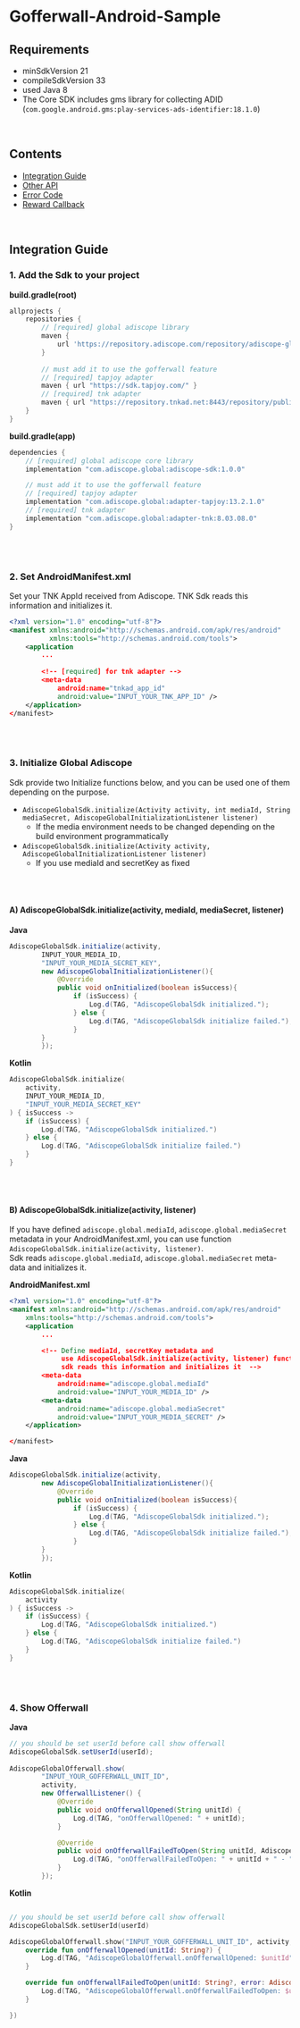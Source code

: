 # Gofferwall-Android-Sample

## Requirements

* minSdkVersion 21
* compileSdkVersion 33
* used Java 8
* The Core SDK includes gms library for collecting ADID  
  (`com.google.android.gms:play-services-ads-identifier:18.1.0`)

<br>

## Contents
* [Integration Guide](#Integration-Guide)
* [Other API](./docs/api_info.md)
* [Error Code](./docs/error_info.md)
* [Reward Callback](./docs/reward_callback.md)

</br>

## Integration Guide

### 1. Add the Sdk to your project

**build.gradle(root)**

```groovy
allprojects {
    repositories {
        // [required] global adiscope library
        maven {
            url 'https://repository.adiscope.com/repository/adiscope-global/'
        }
      
        // must add it to use the gofferwall feature 
        // [required] tapjoy adapter
        maven { url "https://sdk.tapjoy.com/" }
        // [required] tnk adapter
        maven { url "https://repository.tnkad.net:8443/repository/public/" }
    }
}
```

**build.gradle(app)**

```groovy
dependencies {
    // [required] global adiscope core library
    implementation "com.adiscope.global:adiscope-sdk:1.0.0"

    // must add it to use the gofferwall feature 
    // [required] tapjoy adapter
    implementation "com.adiscope.global:adapter-tapjoy:13.2.1.0"
    // [required] tnk adapter
    implementation "com.adiscope.global:adapter-tnk:8.03.08.0"
}
```
<br></br>

### 2. Set AndroidManifest.xml
Set your TNK AppId received from Adiscope. TNK Sdk reads this information and initializes it.
```xml
<?xml version="1.0" encoding="utf-8"?>
<manifest xmlns:android="http://schemas.android.com/apk/res/android"
          xmlns:tools="http://schemas.android.com/tools">
    <application
        ...
    
        <!-- [required] for tnk adapter -->
        <meta-data
            android:name="tnkad_app_id"
            android:value="INPUT_YOUR_TNK_APP_ID" />
    </application>
</manifest>
```

<br></br>

### 3. Initialize Global Adiscope

Sdk provide two Initialize functions below, and you can be used one of them depending on the purpose.
* `AdiscopeGlobalSdk.initialize(Activity activity, int mediaId, String mediaSecret, AdiscopeGlobalInitializationListener listener)`
  * If the media environment needs to be changed depending on the build environment programmatically
* `AdiscopeGlobalSdk.initialize(Activity activity, AdiscopeGlobalInitializationListener listener)`
  * If you use mediaId and secretKey as fixed

<br></br>

#### A) AdiscopeGlobalSdk.initialize(activity, mediaId, mediaSecret, listener)

**Java**
```java
AdiscopeGlobalSdk.initialize(activity,
        INPUT_YOUR_MEDIA_ID,
        "INPUT_YOUR_MEDIA_SECRET_KEY",
        new AdiscopeGlobalInitializationListener(){
            @Override
            public void onInitialized(boolean isSuccess){
                if (isSuccess) {
                    Log.d(TAG, "AdiscopeGlobalSdk initialized.");
                } else {
                    Log.d(TAG, "AdiscopeGlobalSdk initialize failed.");
                }  
        }
        });
```

**Kotlin**
```kotlin
AdiscopeGlobalSdk.initialize(
    activity,
    INPUT_YOUR_MEDIA_ID,
    "INPUT_YOUR_MEDIA_SECRET_KEY"
) { isSuccess ->
    if (isSuccess) {
        Log.d(TAG, "AdiscopeGlobalSdk initialized.")
    } else {
        Log.d(TAG, "AdiscopeGlobalSdk initialize failed.")
    }
}
```

<br></br>

#### B) AdiscopeGlobalSdk.initialize(activity, listener)
If you have defined `adiscope.global.mediaId`, `adiscope.global.mediaSecret` metadata in your AndroidManifest.xml, you can use function `AdiscopeGlobalSdk.initialize(activity, listener)`.  
Sdk reads `adiscope.global.mediaId`, `adiscope.global.mediaSecret` meta-data and initializes it.


**AndroidManifest.xml**
```xml
<?xml version="1.0" encoding="utf-8"?>
<manifest xmlns:android="http://schemas.android.com/apk/res/android"
    xmlns:tools="http://schemas.android.com/tools">
    <application
        ...

        <!-- Define mediaId, secretKey metadata and 
             use AdiscopeGlobalSdk.initialize(activity, listener) function,
             sdk reads this information and initializes it  -->
        <meta-data
            android:name="adiscope.global.mediaId"
            android:value="INPUT_YOUR_MEDIA_ID" />
        <meta-data
            android:name="adiscope.global.mediaSecret"
            android:value="INPUT_YOUR_MEDIA_SECRET" />
    </application>

</manifest>
```

**Java**
```java
AdiscopeGlobalSdk.initialize(activity,
        new AdiscopeGlobalInitializationListener(){
            @Override
            public void onInitialized(boolean isSuccess){
                if (isSuccess) {
                    Log.d(TAG, "AdiscopeGlobalSdk initialized.");
                } else {
                    Log.d(TAG, "AdiscopeGlobalSdk initialize failed.");
                }  
        }
        });
```

**Kotlin**
```kotlin
AdiscopeGlobalSdk.initialize(
    activity
) { isSuccess ->
    if (isSuccess) {
        Log.d(TAG, "AdiscopeGlobalSdk initialized.")
    } else {
        Log.d(TAG, "AdiscopeGlobalSdk initialize failed.")
    }
}
```

<br></br>
### 4. Show Offerwall

**Java**
```java
// you should be set userId before call show offerwall
AdiscopeGlobalSdk.setUserId(userId);
        
AdiscopeGlobalOfferwall.show(
        "INPUT_YOUR_GOFFERWALL_UNIT_ID",
        activity,
        new OfferwallListener() {
            @Override
            public void onOfferwallOpened(String unitId) {
                Log.d(TAG, "onOfferwallOpened: " + unitId);
            }

            @Override
            public void onOfferwallFailedToOpen(String unitId, AdiscopeGlobalError error) {
                Log.d(TAG, "onOfferwallFailedToOpen: " + unitId + " - " + error);
            }
        });
```


**Kotlin**
```kotlin

// you should be set userId before call show offerwall
AdiscopeGlobalSdk.setUserId(userId)

AdiscopeGlobalOfferwall.show("INPUT_YOUR_GOFFERWALL_UNIT_ID", activity, object : OfferwallListener {
    override fun onOfferwallOpened(unitId: String?) {
        Log.d(TAG, "AdiscopeGlobalOfferwall.onOfferwallOpened: $unitId")
    }

    override fun onOfferwallFailedToOpen(unitId: String?, error: AdiscopeGlobalError?) {
        Log.d(TAG, "AdiscopeGlobalOfferwall.onOfferwallFailedToOpen: $unitId - $error")
    }

})
```